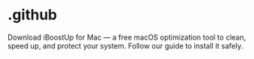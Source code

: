 # .github
Download iBoostUp for Mac — a free macOS optimization tool to clean, speed up, and protect your system. Follow our guide to install it safely.
